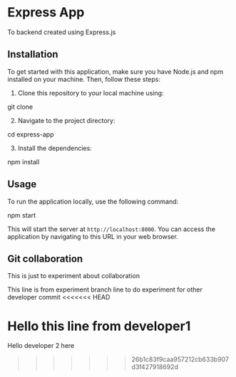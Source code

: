 # Express App

To backend created using Express.js

## Installation

To get started with this application, make sure you have Node.js and npm installed on your machine. Then, follow these steps:

1. Clone this repository to your local machine using:

git clone <repository-url>

2. Navigate to the project directory:

cd express-app

3. Install the dependencies:

npm install

## Usage

To run the application locally, use the following command:

npm start

This will start the server at `http://localhost:8000`. You can access the application by navigating to this URL in your web browser.

## Git collaboration

This is just to experiment about collaboration

This line is from experiment branch
line to do experiment for other developer commit
<<<<<<< HEAD

Hello this line from developer1
=======
Hello developer 2 here
>>>>>>> 26b1c83f9caa957212cb633b907d3f427918692d
